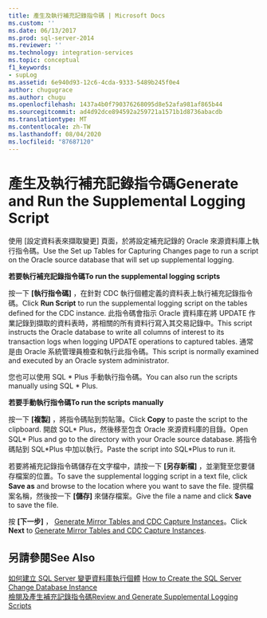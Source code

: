 ```yaml
---
title: 產生及執行補充記錄指令碼 | Microsoft Docs
ms.custom: ''
ms.date: 06/13/2017
ms.prod: sql-server-2014
ms.reviewer: ''
ms.technology: integration-services
ms.topic: conceptual
f1_keywords:
- supLog
ms.assetid: 6e940d93-12c6-4cda-9333-5489b245f0e4
author: chugugrace
ms.author: chugu
ms.openlocfilehash: 1437a4b0f790376268095d8e52afa981af865b44
ms.sourcegitcommit: ad4d92dce894592a259721a1571b1d8736abacdb
ms.translationtype: MT
ms.contentlocale: zh-TW
ms.lasthandoff: 08/04/2020
ms.locfileid: "87687120"
---
```

# <a name="generate-and-run-the-supplemental-logging-script"></a><span data-ttu-id="c42e2-102">產生及執行補充記錄指令碼</span><span class="sxs-lookup"><span data-stu-id="c42e2-102">Generate and Run the Supplemental Logging Script</span></span>
  <span data-ttu-id="c42e2-103">使用 [設定資料表來擷取變更] 頁面，於將設定補充記錄的 Oracle 來源資料庫上執行指令碼。</span><span class="sxs-lookup"><span data-stu-id="c42e2-103">Use the Set up Tables for Capturing Changes page to run a script on the Oracle source database that will set up supplemental logging.</span></span>  
  
 <span data-ttu-id="c42e2-104">**若要執行補充記錄指令碼**</span><span class="sxs-lookup"><span data-stu-id="c42e2-104">**To run the supplemental logging scripts**</span></span>  
  
 <span data-ttu-id="c42e2-105">按一下 **[執行指令碼]** ，在針對 CDC 執行個體定義的資料表上執行補充記錄指令碼。</span><span class="sxs-lookup"><span data-stu-id="c42e2-105">Click **Run Script** to run the supplemental logging script on the tables defined for the CDC instance.</span></span> <span data-ttu-id="c42e2-106">此指令碼會指示 Oracle 資料庫在將 UPDATE 作業記錄到擷取的資料表時，將相關的所有資料行寫入其交易記錄中。</span><span class="sxs-lookup"><span data-stu-id="c42e2-106">This script instructs the Oracle database to write all columns of interest to its transaction logs when logging UPDATE operations to captured tables.</span></span> <span data-ttu-id="c42e2-107">通常是由 Oracle 系統管理員檢查和執行此指令碼。</span><span class="sxs-lookup"><span data-stu-id="c42e2-107">This script is normally examined and executed by an Oracle system administrator.</span></span>  
  
 <span data-ttu-id="c42e2-108">您也可以使用 SQL \* Plus 手動執行指令碼。</span><span class="sxs-lookup"><span data-stu-id="c42e2-108">You can also run the scripts manually using SQL \* Plus.</span></span>  
  
 <span data-ttu-id="c42e2-109">**若要手動執行指令碼**</span><span class="sxs-lookup"><span data-stu-id="c42e2-109">**To run the scripts manually**</span></span>  
  
 <span data-ttu-id="c42e2-110">按一下 **[複製]** ，將指令碼貼到剪貼簿。</span><span class="sxs-lookup"><span data-stu-id="c42e2-110">Click **Copy** to paste the script to the clipboard.</span></span> <span data-ttu-id="c42e2-111">開啟 SQL\* Plus，然後移至包含 Oracle 來源資料庫的目錄。</span><span class="sxs-lookup"><span data-stu-id="c42e2-111">Open SQL\* Plus and go to the directory with your Oracle source database.</span></span> <span data-ttu-id="c42e2-112">將指令碼貼到 SQL\*Plus 中加以執行。</span><span class="sxs-lookup"><span data-stu-id="c42e2-112">Paste the script into SQL\*Plus to run it.</span></span>  
  
 <span data-ttu-id="c42e2-113">若要將補充記錄指令碼儲存在文字檔中，請按一下 **[另存新檔]** ，並瀏覽至您要儲存檔案的位置。</span><span class="sxs-lookup"><span data-stu-id="c42e2-113">To save the supplemental logging script in a text file, click **Save as** and browse to the location where you want to save the file.</span></span> <span data-ttu-id="c42e2-114">提供檔案名稱，然後按一下 **[儲存]** 來儲存檔案。</span><span class="sxs-lookup"><span data-stu-id="c42e2-114">Give the file a name and click **Save** to save the file.</span></span>  
  
 <span data-ttu-id="c42e2-115">按 **[下一步]** ， [Generate Mirror Tables and CDC Capture Instances](generate-mirror-tables-and-cdc-capture-instances.md)。</span><span class="sxs-lookup"><span data-stu-id="c42e2-115">Click **Next** to [Generate Mirror Tables and CDC Capture Instances](generate-mirror-tables-and-cdc-capture-instances.md).</span></span>  
  
## <a name="see-also"></a><span data-ttu-id="c42e2-116">另請參閱</span><span class="sxs-lookup"><span data-stu-id="c42e2-116">See Also</span></span>  
 <span data-ttu-id="c42e2-117">[如何建立 SQL Server 變更資料庫執行個體](how-to-create-the-sql-server-change-database-instance.md) </span><span class="sxs-lookup"><span data-stu-id="c42e2-117">[How to Create the SQL Server Change Database Instance](how-to-create-the-sql-server-change-database-instance.md) </span></span>  
 [<span data-ttu-id="c42e2-118">檢閱及產生補充記錄指令碼</span><span class="sxs-lookup"><span data-stu-id="c42e2-118">Review and Generate Supplemental Logging Scripts</span></span>](review-and-generate-supplemental-logging-scripts.md)  
  
  
